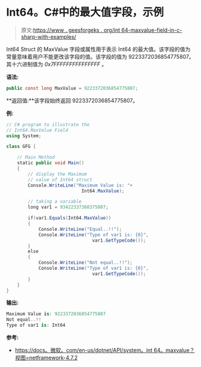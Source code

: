 # Int64。C#中的最大值字段，示例

> 原文:[https://www . geesforgeks . org/int 64-maxvalue-field-in-c-sharp-with-examples/](https://www.geeksforgeeks.org/int64-maxvalue-field-in-c-sharp-with-examples/)

Int64 Struct 的 MaxValue 字段或属性用于表示 Int64 的最大值。该字段的值为常量意味着用户不能更改该字段的值。该字段的值为 9223372036854775807。其十六进制值为 *0x7FFFFFFFFFFFFFFF* 。

**语法:**

```cs
public const long MaxValue = 9223372036854775807;
```

**返回值:**该字段始终返回 9223372036854775807。

**例:**

```cs
// C# program to illustrate the
// Int64.MaxValue Field
using System;

class GFG {

    // Main Method
    static public void Main()
    {
        // display the Maximum
        // value of Int64 struct
        Console.WriteLine("Maximum Value is: "+
                            Int64.MaxValue);

        // taking a variable                 
        long var1 = 93422337368375807;

        if(var1.Equals(Int64.MaxValue))
        {
            Console.WriteLine("Equal..!!");
            Console.WriteLine("Type of var1 is: {0}",
                                var1.GetTypeCode());
        }
        else
        {
            Console.WriteLine("Not equal..!!");
            Console.WriteLine("Type of var1 is: {0}",
                                var1.GetTypeCode());
        }
    }
}
```

**输出:**

```cs
Maximum Value is: 9223372036854775807
Not equal..!!
Type of var1 is: Int64

```

**参考:**

*   [https://docs。微软。com/en-us/dotnet/API/system。int 64。maxvalue？视图=netframework-4.7.2](https://docs.microsoft.com/en-us/dotnet/api/system.int64.maxvalue?view=netframework-4.7.2)